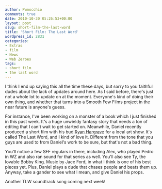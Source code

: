 ```yaml
---
author: Pwnocchio
comments: true
date: 2010-10-30 05:26:53+00:00
layout: post
slug: short-film-the-last-word
title: 'Short Film: The Last Word'
wordpress_id: 2831
categories:
- Extras
- film
- News
- Web Zeroes
tags:
- short film
- the last word
---
```


I think I end up saying this all the time these days, but sorry to you faithful dudes about the lack of updates around here. As I said before, there's just not a whole lot to update on at the moment. Everyone's kind of doing their own thing, and whether that turns into a Smooth Few Films project in the near future is anyone's guess. 

For instance, I've been working on a monster of a book which I just finished in this past week. It's a huge unwieldy fantasy story that needs a ton of editing that I can't wait to get started on. Meanwhile, Daniel recently produced a short film with his bud [Ryan Hargrave](http://twitter.com/ryanhargrave) for a local art show. It's called The Last Word, and I kind of love it. Different from the tone that you guys are used to from Daniel's work to be sure, but that's not a bad thing.



You'll notice a few SFF regulars in there, including Alex, who played Pedro in WZ and also ran sound for that series as well. You'll also see Ty, the lovable Bobby King. Music by Jace Ford, in what I think is one of his best pieces yet. Plus, Daniel plays a dude that chases people and beats them up. Anyway, take a gander to see what I mean, and give Daniel his props. 

Another TLW soundtrack song coming next week! 
